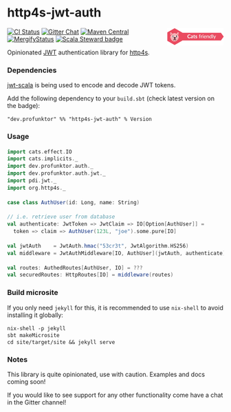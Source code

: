 http4s-jwt-auth
===============

[![CI Status](https://github.com/profunktor/http4s-jwt-auth/workflows/Build/badge.svg)](https://github.com/profunktor/http4s-jwt-auth/actions)
[![Gitter Chat](https://badges.gitter.im/profunktor-dev/http4s-jwt-auth.svg)](https://gitter.im/profunktor-dev/http4s-jwt-auth)
[![Maven Central](https://img.shields.io/maven-central/v/dev.profunktor/http4s-jwt-auth_2.12.svg)](http://search.maven.org/#search%7Cga%7C1%7Chttp4s-jwt-auth) <a href="https://typelevel.org/cats/"><img src="https://raw.githubusercontent.com/typelevel/cats/c23130d2c2e4a320ba4cde9a7c7895c6f217d305/docs/src/main/resources/microsite/img/cats-badge.svg" height="40px" align="right" alt="Cats friendly" /></a>
[![MergifyStatus](https://img.shields.io/endpoint.svg?url=https://gh.mergify.io/badges/profunktor/http4s-jwt-auth&style=flat)](https://mergify.io)
[![Scala Steward badge](https://img.shields.io/badge/Scala_Steward-helping-brightgreen.svg?style=flat&logo=data:image/png;base64,iVBORw0KGgoAAAANSUhEUgAAAA4AAAAQCAMAAAARSr4IAAAAVFBMVEUAAACHjojlOy5NWlrKzcYRKjGFjIbp293YycuLa3pYY2LSqql4f3pCUFTgSjNodYRmcXUsPD/NTTbjRS+2jomhgnzNc223cGvZS0HaSD0XLjbaSjElhIr+AAAAAXRSTlMAQObYZgAAAHlJREFUCNdNyosOwyAIhWHAQS1Vt7a77/3fcxxdmv0xwmckutAR1nkm4ggbyEcg/wWmlGLDAA3oL50xi6fk5ffZ3E2E3QfZDCcCN2YtbEWZt+Drc6u6rlqv7Uk0LdKqqr5rk2UCRXOk0vmQKGfc94nOJyQjouF9H/wCc9gECEYfONoAAAAASUVORK5CYII=)](https://scala-steward.org)

Opinionated [JWT](https://tools.ietf.org/html/rfc7519) authentication library for [http4s](https://http4s.org/).

### Dependencies

[jwt-scala](https://github.com/pauldijou/jwt-scala) is being used to encode and decode JWT tokens.

Add the following dependency to your `build.sbt` (check latest version on the badge):

```
"dev.profunktor" %% "http4s-jwt-auth" % Version
```

### Usage

```scala
import cats.effect.IO
import cats.implicits._
import dev.profunktor.auth._
import dev.profunktor.auth.jwt._
import pdi.jwt._
import org.http4s._

case class AuthUser(id: Long, name: String)

// i.e. retrieve user from database
val authenticate: JwtToken => JwtClaim => IO[Option[AuthUser]] =
  token => claim => AuthUser(123L, "joe").some.pure[IO]

val jwtAuth    = JwtAuth.hmac("53cr3t", JwtAlgorithm.HS256)
val middleware = JwtAuthMiddleware[IO, AuthUser](jwtAuth, authenticate)

val routes: AuthedRoutes[AuthUser, IO] = ???
val securedRoutes: HttpRoutes[IO] = middleware(routes)
```

### Build microsite

If you only need `jekyll` for this, it is recommended to use `nix-shell` to avoid installing it globally:

```
nix-shell -p jekyll
sbt makeMicrosite
cd site/target/site && jekyll serve
```

### Notes

This library is quite opinionated, use with caution. Examples and docs coming soon!

If you would like to see support for any other functionality come have a chat in the Gitter channel!
